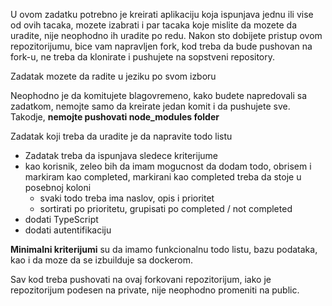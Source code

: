 U ovom zadatku potrebno je kreirati aplikaciju koja ispunjava jednu ili vise od ovih tacaka, mozete izabrati i par tacaka koje mislite da mozete da uradite, nije neophodno ih uradite po redu.
Nakon sto dobijete pristup ovom repozitorijumu, bice vam napravljen fork, kod treba da bude pushovan na fork-u, ne treba da klonirate i pushujete na sopstveni repository.

Zadatak mozete da radite u jeziku po svom izboru

Neophodno je da komitujete blagovremeno, kako budete napredovali sa zadatkom, nemojte samo da kreirate jedan komit i da pushujete sve.
Takodje, **nemojte pushovati node_modules folder**

Zadatak koji treba da uradite je da napravite todo listu
- Zadatak treba da ispunjava sledece kriterijume
- kao korisnik, zeleo bih da imam mogucnost da dodam todo, obrisem i markiram kao completed, markirani kao completed treba da stoje u posebnoj koloni
  - svaki todo treba ima naslov, opis i prioritet
  - sortirati po prioritetu, grupisati po completed / not completed
- dodati TypeScript
- dodati autentifikaciju

**Minimalni kriterijumi** su da imamo funkcionalnu todo listu, bazu podataka, kao i da moze da se izbuilduje sa dockerom.

Sav kod treba pushovati na ovaj forkovani repozitorijum, iako je repozitorijum podesen na private, nije neophodno promeniti na public.
